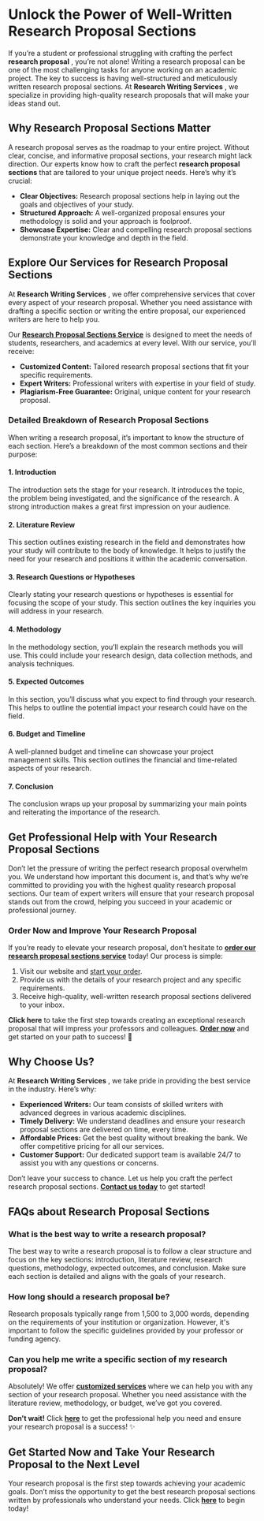 # Unlock the Power of Well-Written Research Proposal Sections

If you’re a student or professional struggling with crafting the perfect **research proposal** , you’re not alone! Writing a research proposal can be one of the most challenging tasks for anyone working on an academic project. The key to success is having well-structured and meticulously written research proposal sections. At **Research Writing Services** , we specialize in providing high-quality research proposals that will make your ideas stand out.

## Why Research Proposal Sections Matter

A research proposal serves as the roadmap to your entire project. Without clear, concise, and informative proposal sections, your research might lack direction. Our experts know how to craft the perfect **research proposal sections** that are tailored to your unique project needs. Here’s why it’s crucial:

- **Clear Objectives:** Research proposal sections help in laying out the goals and objectives of your study.
- **Structured Approach:** A well-organized proposal ensures your methodology is solid and your approach is foolproof.
- **Showcase Expertise:** Clear and compelling research proposal sections demonstrate your knowledge and depth in the field.

## Explore Our Services for Research Proposal Sections

At **Research Writing Services** , we offer comprehensive services that cover every aspect of your research proposal. Whether you need assistance with drafting a specific section or writing the entire proposal, our experienced writers are here to help you.

Our [**Research Proposal Sections Service**](https://tinyurl.com/topessay?keyword=research+proposal+sections "Research Proposal Sections Service") is designed to meet the needs of students, researchers, and academics at every level. With our service, you’ll receive:

- **Customized Content:** Tailored research proposal sections that fit your specific requirements.
- **Expert Writers:** Professional writers with expertise in your field of study.
- **Plagiarism-Free Guarantee:** Original, unique content for your research proposal.

### Detailed Breakdown of Research Proposal Sections

When writing a research proposal, it’s important to know the structure of each section. Here’s a breakdown of the most common sections and their purpose:

#### 1. Introduction

The introduction sets the stage for your research. It introduces the topic, the problem being investigated, and the significance of the research. A strong introduction makes a great first impression on your audience.

#### 2. Literature Review

This section outlines existing research in the field and demonstrates how your study will contribute to the body of knowledge. It helps to justify the need for your research and positions it within the academic conversation.

#### 3. Research Questions or Hypotheses

Clearly stating your research questions or hypotheses is essential for focusing the scope of your study. This section outlines the key inquiries you will address in your research.

#### 4. Methodology

In the methodology section, you’ll explain the research methods you will use. This could include your research design, data collection methods, and analysis techniques.

#### 5. Expected Outcomes

In this section, you’ll discuss what you expect to find through your research. This helps to outline the potential impact your research could have on the field.

#### 6. Budget and Timeline

A well-planned budget and timeline can showcase your project management skills. This section outlines the financial and time-related aspects of your research.

#### 7. Conclusion

The conclusion wraps up your proposal by summarizing your main points and reiterating the importance of the research.

## Get Professional Help with Your Research Proposal Sections

Don’t let the pressure of writing the perfect research proposal overwhelm you. We understand how important this document is, and that’s why we’re committed to providing you with the highest quality research proposal sections. Our team of expert writers will ensure that your research proposal stands out from the crowd, helping you succeed in your academic or professional journey.

### Order Now and Improve Your Research Proposal

If you’re ready to elevate your research proposal, don’t hesitate to [**order our research proposal sections service**](https://tinyurl.com/topessay?keyword=research+proposal+sections "Order Research Proposal Sections") today! Our process is simple:

1. Visit our website and [start your order](https://tinyurl.com/topessay?keyword=research+proposal+sections "Start Your Research Proposal Order").
2. Provide us with the details of your research project and any specific requirements.
3. Receive high-quality, well-written research proposal sections delivered to your inbox.

**Click here** to take the first step towards creating an exceptional research proposal that will impress your professors and colleagues. [**Order now**](https://tinyurl.com/topessay?keyword=research+proposal+sections "Get Started with Research Proposal Sections") and get started on your path to success! 🌟

## Why Choose Us?

At **Research Writing Services** , we take pride in providing the best service in the industry. Here’s why:

- **Experienced Writers:** Our team consists of skilled writers with advanced degrees in various academic disciplines.
- **Timely Delivery:** We understand deadlines and ensure your research proposal sections are delivered on time, every time.
- **Affordable Prices:** Get the best quality without breaking the bank. We offer competitive pricing for all our services.
- **Customer Support:** Our dedicated support team is available 24/7 to assist you with any questions or concerns.

Don’t leave your success to chance. Let us help you craft the perfect research proposal sections. [**Contact us today**](https://tinyurl.com/topessay?keyword=research+proposal+sections "Start Writing Your Research Proposal Sections") to get started!

## FAQs about Research Proposal Sections

### What is the best way to write a research proposal?

The best way to write a research proposal is to follow a clear structure and focus on the key sections: introduction, literature review, research questions, methodology, expected outcomes, and conclusion. Make sure each section is detailed and aligns with the goals of your research.

### How long should a research proposal be?

Research proposals typically range from 1,500 to 3,000 words, depending on the requirements of your institution or organization. However, it's important to follow the specific guidelines provided by your professor or funding agency.

### Can you help me write a specific section of my research proposal?

Absolutely! We offer [**customized services**](https://tinyurl.com/topessay?keyword=research+proposal+sections "Order Specific Research Proposal Sections") where we can help you with any section of your research proposal. Whether you need assistance with the literature review, methodology, or budget, we’ve got you covered.

**Don't wait!** Click [**here**](https://tinyurl.com/topessay?keyword=research+proposal+sections "Order Research Proposal Sections Now") to get the professional help you need and ensure your research proposal is a success! ✨

## Get Started Now and Take Your Research Proposal to the Next Level

Your research proposal is the first step towards achieving your academic goals. Don’t miss the opportunity to get the best research proposal sections written by professionals who understand your needs. Click [**here**](https://tinyurl.com/topessay?keyword=research+proposal+sections "Start Your Order for Research Proposal Sections") to begin today!
